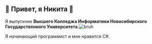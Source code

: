## 👋 Привет, я Никита 👋

Я выпускник **Высшего Колледжа Информатики Новосибирского Государственного Университета**.![bruh](https://github.com/user-attachments/assets/3c0b7329-4a1b-463f-80ef-8059b1232c39)

Я начинающий программист и мне нравится C#.
<!--
**LeauJeanx/LeauJeanx** is a ✨ _special_ ✨ repository because its `README.md` (this file) appears on your GitHub profile.

Here are some ideas to get you started:

- 🔭 I’m currently working on ...
- 🌱 I’m currently learning ...
- 👯 I’m looking to collaborate on ...
- 🤔 I’m looking for help with ...
- 💬 Ask me about ...
- 📫 How to reach me: ...
- 😄 Pronouns: ...
- ⚡ Fun fact: ...
-->
